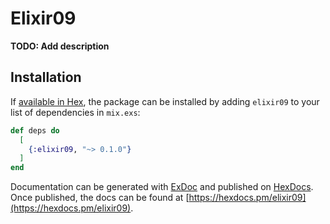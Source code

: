 # Elixir09

**TODO: Add description**

## Installation

If [available in Hex](https://hex.pm/docs/publish), the package can be installed
by adding `elixir09` to your list of dependencies in `mix.exs`:

```elixir
def deps do
  [
    {:elixir09, "~> 0.1.0"}
  ]
end
```

Documentation can be generated with [ExDoc](https://github.com/elixir-lang/ex_doc)
and published on [HexDocs](https://hexdocs.pm). Once published, the docs can
be found at [https://hexdocs.pm/elixir09](https://hexdocs.pm/elixir09).

